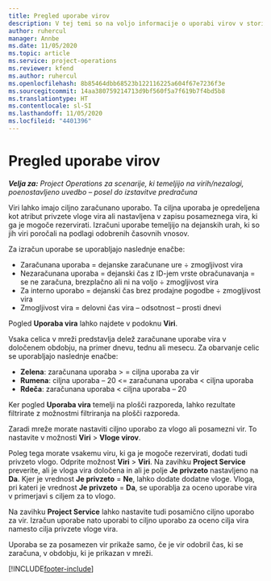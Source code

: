 ```yaml
---
title: Pregled uporabe virov
description: V tej temi so na voljo informacije o uporabi virov v storitvi Project Operations.
author: ruhercul
manager: Annbe
ms.date: 11/05/2020
ms.topic: article
ms.service: project-operations
ms.reviewer: kfend
ms.author: ruhercul
ms.openlocfilehash: 8b85464dbb68523b122116225a604f67e7236f3e
ms.sourcegitcommit: 14aa380759214713d9bf560f5a7f619b7f4bd5b8
ms.translationtype: HT
ms.contentlocale: sl-SI
ms.lasthandoff: 11/05/2020
ms.locfileid: "4401396"
---
```

# <a name="resource-utilization-overview"></a>Pregled uporabe virov

_**Velja za:** Project Operations za scenarije, ki temeljijo na virih/nezalogi, poenostavljeno uvedbo – posel do izstavitve predračuna_

Viri lahko imajo ciljno zaračunano uporabo. Ta ciljna uporaba je opredeljena kot atribut privzete vloge vira ali nastavljena v zapisu posameznega vira, ki ga je mogoče rezervirati. Izračuni uporabe temeljijo na dejanskih urah, ki so jih viri poročali na podlagi odobrenih časovnih vnosov.

Za izračun uporabe se uporabljajo naslednje enačbe:

  - Zaračunana uporaba = dejanske zaračunane ure ÷ zmogljivost vira
  - Nezaračunana uporaba = dejanski čas z ID-jem vrste obračunavanja = se ne zaračuna, brezplačno ali ni na voljo ÷ zmogljivost vira
  - Za interno uporabo = dejanski čas brez prodajne pogodbe ÷ zmogljivost vira
  - Zmogljivost vira = delovni čas vira – odsotnost – prosti dnevi

Pogled **Uporaba vira** lahko najdete v podoknu **Viri**.

Vsaka celica v mreži predstavlja delež zaračunane uporabe vira v določenem obdobju, na primer dnevu, tednu ali mesecu. Za obarvanje celic se uporabljajo naslednje enačbe:

  - **Zelena**: zaračunana uporaba > = ciljna uporaba za vir
  - **Rumena**: ciljna uporaba – 20 <= zaračunana uporaba < ciljna uporaba
  - **Rdeča**: zaračunana uporaba < ciljna uporaba – 20

Ker pogled **Uporaba vira** temelji na plošči razporeda, lahko rezultate filtrirate z možnostmi filtriranja na plošči razporeda.

Zaradi mreže morate nastaviti ciljno uporabo za vlogo ali posamezni vir. To nastavite v možnosti **Viri** > **Vloge virov**.

Poleg tega morate vsakemu viru, ki ga je mogoče rezervirati, dodati tudi privzeto vlogo. Odprite možnost **Viri** > **Viri**. Na zavihku **Project Service** preverite, ali je vloga vira določena in ali je polje **Je privzeto** nastavljeno na **Da**. Kjer je vrednost **Je privzeto** = **Ne**, lahko dodate dodatne vloge. Vloga, pri kateri je vrednost **Je privzeto** = **Da**, se uporablja za oceno uporabe vira v primerjavi s ciljem za to vlogo.

Na zavihku **Project Service** lahko nastavite tudi posamično ciljno uporabo za vir. Izračun uporabe nato uporabi to ciljno uporabo za oceno cilja vira namesto cilja privzete vloge vira.

Uporaba se za posamezen vir prikaže samo, če je vir odobril čas, ki se zaračuna, v obdobju, ki je prikazan v mreži.


[!INCLUDE[footer-include](../includes/footer-banner.md)]